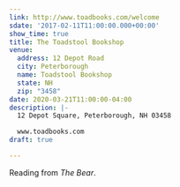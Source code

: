 ```yaml
---
link: http://www.toadbooks.com/welcome
sdate: '2017-02-11T11:00:00.000+00:00'
show_time: true
title: The Toadstool Bookshop
venue:
  address: 12 Depot Road
  city: Peterborough
  name: Toadstool Bookshop
  state: NH
  zip: "3458"
date: 2020-03-21T11:00:00-04:00
description: |-
  12 Depot Square, Peterborough, NH 03458

  www.toadbooks.com
draft: true

---
```

Reading from _The Bear_.